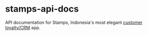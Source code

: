 stamps-api-docs
===============

API documentation for Stamps, Indonesia's most elegant [customer loyalty/CRM](http://stamps.co.id) app.
